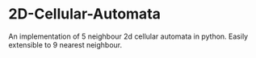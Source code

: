 # 2D-Cellular-Automata
An implementation of 5 neighbour 2d cellular automata in python. Easily extensible to 9 nearest neighbour.
